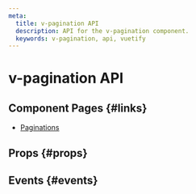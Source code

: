 ```yaml
---
meta:
  title: v-pagination API
  description: API for the v-pagination component.
  keywords: v-pagination, api, vuetify
---
```


# v-pagination API

<entry-ad />

## Component Pages {#links}

- [Paginations](components/paginations)

## Props {#props}

<api-section name="v-pagination" section="props" />

## Events {#events}

<api-section name="v-pagination" section="events" />

<backmatter />
